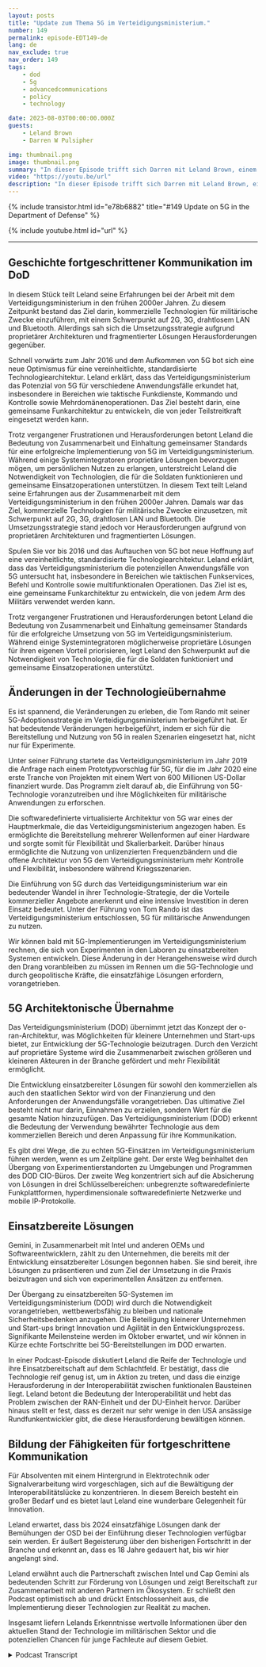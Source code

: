 ```yaml
---
layout: posts
title: "Update zum Thema 5G im Verteidigungsministerium."
number: 149
permalink: episode-EDT149-de
lang: de
nav_exclude: true
nav_order: 149
tags:
    - dod
    - 5g
    - advancedcommunications
    - policy
    - technology

date: 2023-08-03T00:00:00.000Z
guests:
    - Leland Brown
    - Darren W Pulsipher

img: thumbnail.png
image: thumbnail.png
summary: "In dieser Episode trifft sich Darren mit Leland Brown, einem leitenden Ingenieur bei Capgemini und einem früheren Gast der Show, um die bevorstehenden Fortschritte der 5G-Technologie im US-Verteidigungsministerium zu diskutieren."
video: "https://youtu.be/url"
description: "In dieser Episode trifft sich Darren mit Leland Brown, einem leitenden Ingenieur bei Capgemini und einem früheren Gast der Show, um die bevorstehenden Fortschritte der 5G-Technologie im US-Verteidigungsministerium zu diskutieren."
---
```


<div>
{% include transistor.html id="e78b6882" title="#149 Update on 5G in the Department of Defense" %}

{% include youtube.html id="url" %}
</div>

---

## Geschichte fortgeschrittener Kommunikation im DoD

In diesem Stück teilt Leland seine Erfahrungen bei der Arbeit mit dem Verteidigungsministerium in den frühen 2000er Jahren. Zu diesem Zeitpunkt bestand das Ziel darin, kommerzielle Technologien für militärische Zwecke einzuführen, mit einem Schwerpunkt auf 2G, 3G, drahtlosem LAN und Bluetooth. Allerdings sah sich die Umsetzungsstrategie aufgrund proprietärer Architekturen und fragmentierter Lösungen Herausforderungen gegenüber.

Schnell vorwärts zum Jahr 2016 und dem Aufkommen von 5G bot sich eine neue Optimismus für eine vereinheitlichte, standardisierte Technologiearchitektur. Leland erklärt, dass das Verteidigungsministerium das Potenzial von 5G für verschiedene Anwendungsfälle erkundet hat, insbesondere in Bereichen wie taktische Funkdienste, Kommando und Kontrolle sowie Mehrdomänenoperationen. Das Ziel besteht darin, eine gemeinsame Funkarchitektur zu entwickeln, die von jeder Teilstreitkraft eingesetzt werden kann.

Trotz vergangener Frustrationen und Herausforderungen betont Leland die Bedeutung von Zusammenarbeit und Einhaltung gemeinsamer Standards für eine erfolgreiche Implementierung von 5G im Verteidigungsministerium. Während einige Systemintegratoren proprietäre Lösungen bevorzugen mögen, um persönlichen Nutzen zu erlangen, unterstreicht Leland die Notwendigkeit von Technologien, die für die Soldaten funktionieren und gemeinsame Einsatzoperationen unterstützen. In diesem Text teilt Leland seine Erfahrungen aus der Zusammenarbeit mit dem Verteidigungsministerium in den frühen 2000er Jahren. Damals war das Ziel, kommerzielle Technologien für militärische Zwecke einzusetzen, mit Schwerpunkt auf 2G, 3G, drahtlosen LAN und Bluetooth. Die Umsetzungsstrategie stand jedoch vor Herausforderungen aufgrund von proprietären Architekturen und fragmentierten Lösungen.

Spulen Sie vor bis 2016 und das Auftauchen von 5G bot neue Hoffnung auf eine vereinheitlichte, standardisierte Technologiearchitektur. Leland erklärt, dass das Verteidigungsministerium die potenziellen Anwendungsfälle von 5G untersucht hat, insbesondere in Bereichen wie taktischen Funkservices, Befehl und Kontrolle sowie multifunktionalen Operationen. Das Ziel ist es, eine gemeinsame Funkarchitektur zu entwickeln, die von jedem Arm des Militärs verwendet werden kann.

Trotz vergangener Frustrationen und Herausforderungen betont Leland die Bedeutung von Zusammenarbeit und Einhaltung gemeinsamer Standards für die erfolgreiche Umsetzung von 5G im Verteidigungsministerium. Während einige Systemintegratoren möglicherweise proprietäre Lösungen für ihren eigenen Vorteil priorisieren, legt Leland den Schwerpunkt auf die Notwendigkeit von Technologie, die für die Soldaten funktioniert und gemeinsame Einsatzoperationen unterstützt.

## Änderungen in der Technologieübernahme

Es ist spannend, die Veränderungen zu erleben, die Tom Rando mit seiner 5G-Adoptionsstrategie im Verteidigungsministerium herbeigeführt hat. Er hat bedeutende Veränderungen herbeigeführt, indem er sich für die Bereitstellung und Nutzung von 5G in realen Szenarien eingesetzt hat, nicht nur für Experimente.

Unter seiner Führung startete das Verteidigungsministerium im Jahr 2019 die Anfrage nach einem Prototypvorschlag für 5G, für die im Jahr 2020 eine erste Tranche von Projekten mit einem Wert von 600 Millionen US-Dollar finanziert wurde. Das Programm zielt darauf ab, die Einführung von 5G-Technologie voranzutreiben und ihre Möglichkeiten für militärische Anwendungen zu erforschen.

Die softwaredefinierte virtualisierte Architektur von 5G war eines der Hauptmerkmale, die das Verteidigungsministerium angezogen haben. Es ermöglichte die Bereitstellung mehrerer Wellenformen auf einer Hardware und sorgte somit für Flexibilität und Skalierbarkeit. Darüber hinaus ermöglichte die Nutzung von unlizenzierten Frequenzbändern und die offene Architektur von 5G dem Verteidigungsministerium mehr Kontrolle und Flexibilität, insbesondere während Kriegsszenarien.

Die Einführung von 5G durch das Verteidigungsministerium war ein bedeutender Wandel in ihrer Technologie-Strategie, der die Vorteile kommerzieller Angebote anerkennt und eine intensive Investition in deren Einsatz bedeutet. Unter der Führung von Tom Rando ist das Verteidigungsministerium entschlossen, 5G für militärische Anwendungen zu nutzen.

Wir können bald mit 5G-Implementierungen im Verteidigungsministerium rechnen, die sich von Experimenten in den Laboren zu einsatzbereiten Systemen entwickeln. Diese Änderung in der Herangehensweise wird durch den Drang voranbleiben zu müssen im Rennen um die 5G-Technologie und durch geopolitische Kräfte, die einsatzfähige Lösungen erfordern, vorangetrieben.

## 5G Architektonische Übernahme

Das Verteidigungsministerium (DOD) übernimmt jetzt das Konzept der o-ran-Architektur, was Möglichkeiten für kleinere Unternehmen und Start-ups bietet, zur Entwicklung der 5G-Technologie beizutragen. Durch den Verzicht auf proprietäre Systeme wird die Zusammenarbeit zwischen größeren und kleineren Akteuren in der Branche gefördert und mehr Flexibilität ermöglicht.

Die Entwicklung einsatzbereiter Lösungen für sowohl den kommerziellen als auch den staatlichen Sektor wird von der Finanzierung und den Anforderungen der Anwendungsfälle vorangetrieben. Das ultimative Ziel besteht nicht nur darin, Einnahmen zu erzielen, sondern Wert für die gesamte Nation hinzuzufügen. Das Verteidigungsministerium (DOD) erkennt die Bedeutung der Verwendung bewährter Technologie aus dem kommerziellen Bereich und deren Anpassung für ihre Kommunikation.

Es gibt drei Wege, die zu echten 5G-Einsätzen im Verteidigungsministerium führen werden, wenn es um Zeitpläne geht. Der erste Weg beinhaltet den Übergang von Experimentierstandorten zu Umgebungen und Programmen des DOD CIO-Büros. Der zweite Weg konzentriert sich auf die Absicherung von Lösungen in drei Schlüsselbereichen: unbegrenzte softwaredefinierte Funkplattformen, hyperdimensionale softwaredefinierte Netzwerke und mobile IP-Protokolle.

## Einsatzbereite Lösungen

Gemini, in Zusammenarbeit mit Intel und anderen OEMs und Softwareentwicklern, zählt zu den Unternehmen, die bereits mit der Entwicklung einsatzbereiter Lösungen begonnen haben. Sie sind bereit, ihre Lösungen zu präsentieren und zum Ziel der Umsetzung in die Praxis beizutragen und sich von experimentellen Ansätzen zu entfernen.

Der Übergang zu einsatzbereiten 5G-Systemen im Verteidigungsministerium (DOD) wird durch die Notwendigkeit vorangetrieben, wettbewerbsfähig zu bleiben und nationale Sicherheitsbedenken anzugehen. Die Beteiligung kleinerer Unternehmen und Start-ups bringt Innovation und Agilität in den Entwicklungsprozess. Signifikante Meilensteine werden im Oktober erwartet, und wir können in Kürze echte Fortschritte bei 5G-Bereitstellungen im DOD erwarten.

In einer Podcast-Episode diskutiert Leland die Reife der Technologie und ihre Einsatzbereitschaft auf dem Schlachtfeld. Er bestätigt, dass die Technologie reif genug ist, um in Aktion zu treten, und dass die einzige Herausforderung in der Interoperabilität zwischen funktionalen Bausteinen liegt. Leland betont die Bedeutung der Interoperabilität und hebt das Problem zwischen der RAN-Einheit und der DU-Einheit hervor. Darüber hinaus stellt er fest, dass es derzeit nur sehr wenige in den USA ansässige Rundfunkentwickler gibt, die diese Herausforderung bewältigen können.

## Bildung der Fähigkeiten für fortgeschrittene Kommunikation

Für Absolventen mit einem Hintergrund in Elektrotechnik oder Signalverarbeitung wird vorgeschlagen, sich auf die Bewältigung der Interoperabilitätslücke zu konzentrieren. In diesem Bereich besteht ein großer Bedarf und es bietet laut Leland eine wunderbare Gelegenheit für Innovation.

Leland erwartet, dass bis 2024 einsatzfähige Lösungen dank der Bemühungen der OSD bei der Einführung dieser Technologien verfügbar sein werden. Er äußert Begeisterung über den bisherigen Fortschritt in der Branche und erkennt an, dass es 18 Jahre gedauert hat, bis wir hier angelangt sind.

Leland erwähnt auch die Partnerschaft zwischen Intel und Cap Gemini als bedeutenden Schritt zur Förderung von Lösungen und zeigt Bereitschaft zur Zusammenarbeit mit anderen Partnern im Ökosystem. Er schließt den Podcast optimistisch ab und drückt Entschlossenheit aus, die Implementierung dieser Technologien zur Realität zu machen.

Insgesamt liefern Lelands Erkenntnisse wertvolle Informationen über den aktuellen Stand der Technologie im militärischen Sektor und die potenziellen Chancen für junge Fachleute auf diesem Gebiet.



<details>
<summary> Podcast Transcript </summary>

<p></p>

</details>
